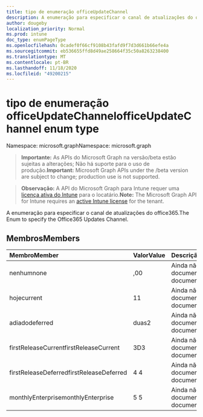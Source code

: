 ```yaml
---
title: tipo de enumeração officeUpdateChannel
description: A enumeração para especificar o canal de atualizações do office365.
author: dougeby
localization_priority: Normal
ms.prod: intune
doc_type: enumPageType
ms.openlocfilehash: 0cadef0f66cf9108b43fafd9f7d3d661b66efe4a
ms.sourcegitcommit: eb536655ffd8d49ae258664f35c50a8263238400
ms.translationtype: MT
ms.contentlocale: pt-BR
ms.lasthandoff: 11/18/2020
ms.locfileid: "49200215"
---
```

# <a name="officeupdatechannel-enum-type"></a><span data-ttu-id="3be45-103">tipo de enumeração officeUpdateChannel</span><span class="sxs-lookup"><span data-stu-id="3be45-103">officeUpdateChannel enum type</span></span>

<span data-ttu-id="3be45-104">Namespace: microsoft.graph</span><span class="sxs-lookup"><span data-stu-id="3be45-104">Namespace: microsoft.graph</span></span>

> <span data-ttu-id="3be45-105">**Importante:** As APIs do Microsoft Graph na versão/beta estão sujeitas a alterações; Não há suporte para o uso de produção.</span><span class="sxs-lookup"><span data-stu-id="3be45-105">**Important:** Microsoft Graph APIs under the /beta version are subject to change; production use is not supported.</span></span>

> <span data-ttu-id="3be45-106">**Observação:** A API do Microsoft Graph para Intune requer uma [licença ativa do Intune](https://go.microsoft.com/fwlink/?linkid=839381) para o locatário.</span><span class="sxs-lookup"><span data-stu-id="3be45-106">**Note:** The Microsoft Graph API for Intune requires an [active Intune license](https://go.microsoft.com/fwlink/?linkid=839381) for the tenant.</span></span>

<span data-ttu-id="3be45-107">A enumeração para especificar o canal de atualizações do office365.</span><span class="sxs-lookup"><span data-stu-id="3be45-107">The Enum to specify the Office365 Updates Channel.</span></span>

## <a name="members"></a><span data-ttu-id="3be45-108">Membros</span><span class="sxs-lookup"><span data-stu-id="3be45-108">Members</span></span>
|<span data-ttu-id="3be45-109">Membro</span><span class="sxs-lookup"><span data-stu-id="3be45-109">Member</span></span>|<span data-ttu-id="3be45-110">Valor</span><span class="sxs-lookup"><span data-stu-id="3be45-110">Value</span></span>|<span data-ttu-id="3be45-111">Descrição</span><span class="sxs-lookup"><span data-stu-id="3be45-111">Description</span></span>|
|:---|:---|:---|
|<span data-ttu-id="3be45-112">nenhum</span><span class="sxs-lookup"><span data-stu-id="3be45-112">none</span></span>|<span data-ttu-id="3be45-113">,0</span><span class="sxs-lookup"><span data-stu-id="3be45-113">0</span></span>|<span data-ttu-id="3be45-114">Ainda não documentado</span><span class="sxs-lookup"><span data-stu-id="3be45-114">Not yet documented</span></span>|
|<span data-ttu-id="3be45-115">hoje</span><span class="sxs-lookup"><span data-stu-id="3be45-115">current</span></span>|<span data-ttu-id="3be45-116">1</span><span class="sxs-lookup"><span data-stu-id="3be45-116">1</span></span>|<span data-ttu-id="3be45-117">Ainda não documentado</span><span class="sxs-lookup"><span data-stu-id="3be45-117">Not yet documented</span></span>|
|<span data-ttu-id="3be45-118">adiado</span><span class="sxs-lookup"><span data-stu-id="3be45-118">deferred</span></span>|<span data-ttu-id="3be45-119">duas</span><span class="sxs-lookup"><span data-stu-id="3be45-119">2</span></span>|<span data-ttu-id="3be45-120">Ainda não documentado</span><span class="sxs-lookup"><span data-stu-id="3be45-120">Not yet documented</span></span>|
|<span data-ttu-id="3be45-121">firstReleaseCurrent</span><span class="sxs-lookup"><span data-stu-id="3be45-121">firstReleaseCurrent</span></span>|<span data-ttu-id="3be45-122">3D</span><span class="sxs-lookup"><span data-stu-id="3be45-122">3</span></span>|<span data-ttu-id="3be45-123">Ainda não documentado</span><span class="sxs-lookup"><span data-stu-id="3be45-123">Not yet documented</span></span>|
|<span data-ttu-id="3be45-124">firstReleaseDeferred</span><span class="sxs-lookup"><span data-stu-id="3be45-124">firstReleaseDeferred</span></span>|<span data-ttu-id="3be45-125">4 </span><span class="sxs-lookup"><span data-stu-id="3be45-125">4</span></span>|<span data-ttu-id="3be45-126">Ainda não documentado</span><span class="sxs-lookup"><span data-stu-id="3be45-126">Not yet documented</span></span>|
|<span data-ttu-id="3be45-127">monthlyEnterprise</span><span class="sxs-lookup"><span data-stu-id="3be45-127">monthlyEnterprise</span></span>|<span data-ttu-id="3be45-128">5 </span><span class="sxs-lookup"><span data-stu-id="3be45-128">5</span></span>|<span data-ttu-id="3be45-129">Ainda não documentado</span><span class="sxs-lookup"><span data-stu-id="3be45-129">Not yet documented</span></span>|




